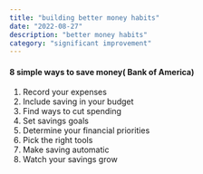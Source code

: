 ```yaml
---
title: "building better money habits"
date: "2022-08-27"
description: "better money habits"
category: "significant improvement"
---
```

#### 8 simple ways to save money( Bank of America)

1. Record your expenses
2. Include saving in your budget
3. Find ways to cut spending
4. Set savings goals
5. Determine your financial priorities
6. Pick the right tools
7. Make saving automatic
8. Watch your savings grow

